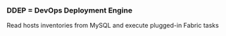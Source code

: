 ### DDEP = DevOps Deployment Engine

Read hosts inventories from MySQL and execute plugged-in Fabric tasks
